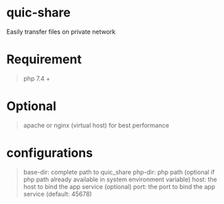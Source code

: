 # quic-share
Easily transfer files on private network

# Requirement
> php 7.4 +

# Optional
> apache or nginx (virtual host) for best performance

# configurations
> base-dir: complete path to quic_share
> php-dir: php path (optional if php path already available in system environment variable)
> host: the host to bind the app service (optional)
> port: the port to bind the app service (default: 45678)

